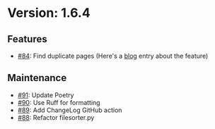 # Version: 1.6.4

## Features

- [#84](https://github.com/Metron-Project/metron-tagger/pull/84): Find duplicate
  pages (Here's a
  [blog](https://metron-project.github.io/blog/october-2023-update) entry about
  the feature)

## Maintenance

- [#91](https://github.com/Metron-Project/metron-tagger/pull/91): Update Poetry
- [#90](https://github.com/Metron-Project/metron-tagger/pull/90): Use Ruff for
  formatting
- [#89](https://github.com/Metron-Project/metron-tagger/pull/89): Add ChangeLog
  GitHub action
- [#88](https://github.com/Metron-Project/metron-tagger/pull/88): Refactor
  filesorter.py
